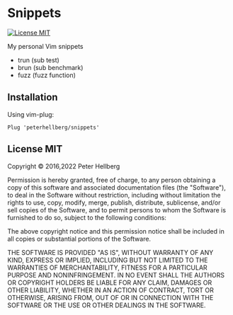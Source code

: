 # Snippets

[![License MIT](https://img.shields.io/badge/license-MIT-lightgrey.svg?style=flat)](https://github.com/peterhellberg/snippets#license-mit)

My personal Vim snippets

 - trun (sub test)
 - brun (sub benchmark)
 - fuzz (fuzz function)

## Installation

Using vim-plug:

```
Plug 'peterhellberg/snippets'
```

## License MIT

Copyright © 2016,2022 Peter Hellberg

Permission is hereby granted, free of charge, to any person obtaining
a copy of this software and associated documentation files (the "Software"),
to deal in the Software without restriction, including without limitation
the rights to use, copy, modify, merge, publish, distribute, sublicense,
and/or sell copies of the Software, and to permit persons to whom the
Software is furnished to do so, subject to the following conditions:

The above copyright notice and this permission notice shall be included
in all copies or substantial portions of the Software.

THE SOFTWARE IS PROVIDED "AS IS", WITHOUT WARRANTY OF ANY KIND,
EXPRESS OR IMPLIED, INCLUDING BUT NOT LIMITED TO THE WARRANTIES
OF MERCHANTABILITY, FITNESS FOR A PARTICULAR PURPOSE AND NONINFRINGEMENT.
IN NO EVENT SHALL THE AUTHORS OR COPYRIGHT HOLDERS BE LIABLE FOR ANY CLAIM,
DAMAGES OR OTHER LIABILITY, WHETHER IN AN ACTION OF CONTRACT,
TORT OR OTHERWISE, ARISING FROM, OUT OF OR IN CONNECTION WITH THE SOFTWARE
OR THE USE OR OTHER DEALINGS IN THE SOFTWARE.
